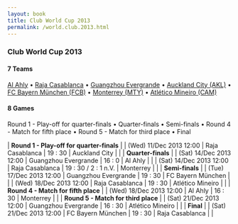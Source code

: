 ```yaml
---
layout: book
title: Club World Cup 2013
permalink: /world.club.2013.html
---
```



### Club World Cup 2013


#### 7 Teams


 [Al Ahly](eg.html#alahly)   •  [Raja Casablanca](ma.html#casablanca)   •  [Guangzhou Evergrande](cn.html#guangzhou)   •  [Auckland City (AKL)](nz.html#auckland)   •  [FC Bayern München (FCB)](de.html#bayern)   •  [Monterrey (MTY)](mx.html#monterrey)   •  [Atlético Mineiro (CAM)](br.html#atleticomg)  


 



#### 8 Games

 Round 1  -  Play-off for quarter-finals •  Quarter-finals •  Semi-finals •  Round 4 - Match for fifth place •  Round 5 - Match for third place •  Final


| **Round 1  -  Play-off for quarter-finals**  |
| (Wed) 11/Dec 2013 12:00 | Raja Casablanca | 19 : 30 | Auckland City |  |
| **Quarter-finals**  |
| (Sat) 14/Dec 2013 12:00 | Guangzhou Evergrande | 16 : 0 | Al Ahly |  |
| (Sat) 14/Dec 2013 12:00 | Raja Casablanca | 19 : 30 / 2 : 1 n.V. | Monterrey |  |
| **Semi-finals**  |
| (Tue) 17/Dec 2013 12:00 | Guangzhou Evergrande | 19 : 30 | FC Bayern München |  |
| (Wed) 18/Dec 2013 12:00 | Raja Casablanca | 19 : 30 | Atlético Mineiro |  |
| **Round 4 - Match for fifth place**  |
| (Wed) 18/Dec 2013 12:00 | Al Ahly | 16 : 30 | Monterrey |  |
| **Round 5 - Match for third place**  |
| (Sat) 21/Dec 2013 12:00 | Guangzhou Evergrande | 16 : 30 | Atlético Mineiro |  |
| **Final**  |
| (Sat) 21/Dec 2013 12:00 | FC Bayern München | 19 : 30 | Raja Casablanca |  |
